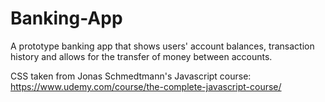 # Banking-App
A prototype banking app that shows users' account balances, transaction history and allows for the transfer of money between accounts.

CSS taken from Jonas Schmedtmann's Javascript course: https://www.udemy.com/course/the-complete-javascript-course/
